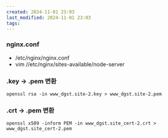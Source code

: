 ```yaml
---
created: 2024-11-01 23:03
last_modified: 2024-11-01 23:03
tags:
---
```

### nginx.conf
- /etc/nginx/nginx.conf
- vim //etc/nginx/sites-available/node-server
### .key -> .pem 변환
`openssl rsa -in www_dgst.site-2.key > www_dgst.site-2.pem`
### .crt -> .pem 변환
`openssl x509 -inform PEM -in www_dgst.site_cert-2.crt > www_dgst.site_cert-2.pem`
